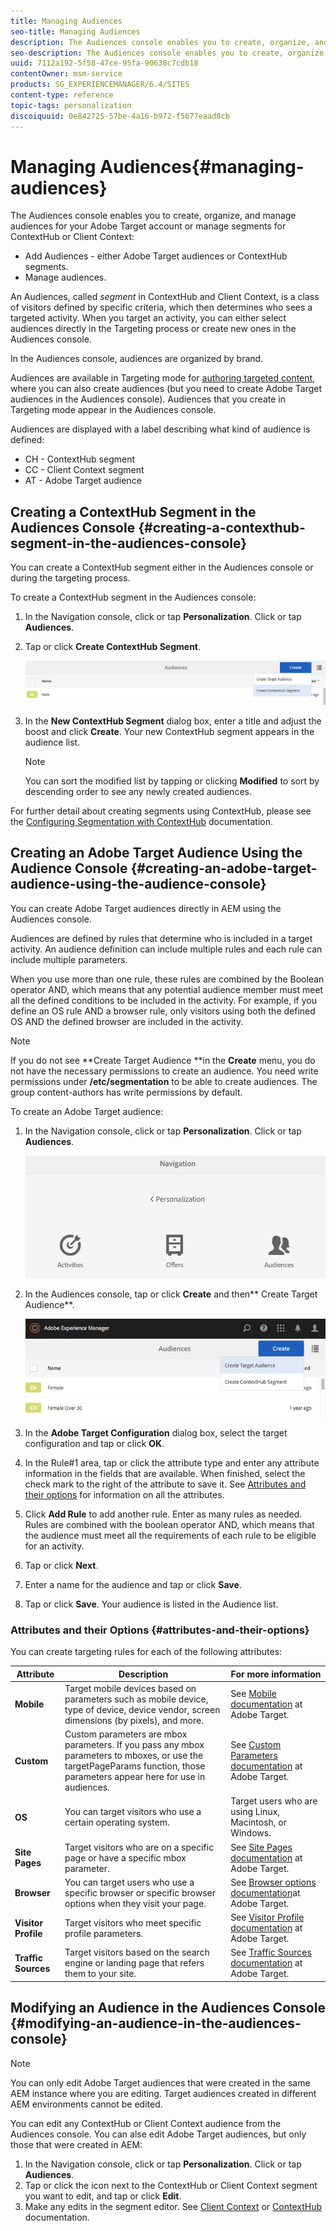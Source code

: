 ```yaml
---
title: Managing Audiences
seo-title: Managing Audiences
description: The Audiences console enables you to create, organize, and manage audiences for your Adobe Target account or manage segments for ContextHub or Client Context
seo-description: The Audiences console enables you to create, organize, and manage audiences for your Adobe Target account or manage segments for ContextHub or Client Context
uuid: 7112a192-5f58-47ce-95fa-90638c7cdb18
contentOwner: msm-service
products: SG_EXPERIENCEMANAGER/6.4/SITES
content-type: reference
topic-tags: personalization
discoiquuid: 0e842725-57be-4a16-b972-f5677eaad8cb
---
```


# Managing Audiences{#managing-audiences}

The Audiences console enables you to create, organize, and manage audiences for your Adobe Target account or manage segments for ContextHub or Client Context:

* Add Audiences - either Adobe Target audiences or ContextHub segments.
* Manage audiences.

An Audiences, called *segment* in ContextHub and Client Context, is a class of visitors defined by specific criteria, which then determines who sees a targeted activity. When you target an activity, you can either select audiences directly in the Targeting process or create new ones in the Audiences console.

In the Audiences console, audiences are organized by brand.

Audiences are available in Targeting mode for [authoring targeted content](../../../sites/authoring/using/content-targeting-touch.md), where you can also create audiences (but you need to create Adobe Target audiences in the Audiences console). Audiences that you create in Targeting mode appear in the Audiences console.

Audiences are displayed with a label describing what kind of audience is defined:

* CH - ContextHub segment
* CC - Client Context segment
* AT - Adobe Target audience

## Creating a ContextHub Segment in the Audiences Console {#creating-a-contexthub-segment-in-the-audiences-console}

You can create a ContextHub segment either in the Audiences console or during the targeting process.

To create a ContextHub segment in the Audiences console:

1. In the Navigation console, click or tap **Personalization**. Click or tap **Audiences**.
1. Tap or click **Create ContextHub Segment**.

   ![](assets/chlimage_1-298.png)

1. In the **New ContextHub Segment** dialog box, enter a title and adjust the boost and click **Create**. Your new ContextHub segment appears in the audience list.

   >[!NOTE]
   >
   >You can sort the modified list by tapping or clicking **Modified** to sort by descending order to see any newly created audiences.

For further detail about creating segments using ContextHub, please see the [Configuring Segmentation with ContextHub](../../../sites/administering/using/segmentation.md) documentation.

## Creating an Adobe Target Audience Using the Audience Console {#creating-an-adobe-target-audience-using-the-audience-console}

You can create Adobe Target audiences directly in AEM using the Audiences console.

Audiences are defined by rules that determine who is included in a target activity. An audience definition can include multiple rules and each rule can include multiple parameters.

When you use more than one rule, these rules are combined by the Boolean operator AND, which means that any potential audience member must meet all the defined conditions to be included in the activity. For example, if you define an OS rule AND a browser rule, only visitors using both the defined OS AND the defined browser are included in the activity.

>[!NOTE]
>
>If you do not see **Create Target Audience **in the **Create** menu, you do not have the necessary permissions to create an audience. You need write permissions under **/etc/segmentation** to be able to create audiences. The group content-authors has write permissions by default.

To create an Adobe Target audience:

1. In the Navigation console, click or tap **Personalization**. Click or tap **Audiences**.

   ![](assets/chlimage_1-299.png)

1. In the Audiences console, tap or click **Create** and then** Create Target Audience**.

   ![](assets/chlimage_1-300.png)

1. In the **Adobe Target Configuration** dialog box, select the target configuration and tap or click **OK**.
1. In the Rule#1 area, tap or click the attribute type and enter any attribute information in the fields that are available. When finished, select the check mark to the right of the attribute to save it. See [Attributes and their options](#attributes-and-their-options) for information on all the attributes.
1. Click **Add Rule** to add another rule. Enter as many rules as needed. Rules are combined with the boolean operator AND, which means that the audience must meet all the requirements of each rule to be eligible for an activity.
1. Tap or click **Next**.
1. Enter a name for the audience and tap or click **Save**.
1. Tap or click **Save**. Your audience is listed in the Audience list.

### Attributes and their Options {#attributes-and-their-options}

You can create targeting rules for each of the following attributes:

| **Attribute** |**Description** |**For more information** |
|---|---|---|
| **Mobile** |Target mobile devices based on parameters such as mobile device, type of device, device vendor, screen dimensions (by pixels), and more. |See [Mobile documentation](https://marketing.adobe.com/resources/help/en_US/target/target/c_mobile.html) at Adobe Target. |
| **Custom** |Custom parameters are mbox parameters. If you pass any mbox parameters to mboxes, or use the targetPageParams function, those parameters appear here for use in audiences. |See [Custom Parameters documentation](https://marketing.adobe.com/resources/help/en_US/target/target/c_custom_parameters.html) at Adobe Target. |
| **OS** |You can target visitors who use a certain operating system. |Target users who are using Linux, Macintosh, or Windows. |
| **Site Pages** |Target visitors who are on a specific page or have a specific mbox parameter. |See [Site Pages documentation](https://marketing.adobe.com/resources/help/en_US/target/target/c_site_pages.html) at Adobe Target. |
| **Browser** |You can target users who use a specific browser or specific browser options when they visit your page. |See [Browser options documentation](https://marketing.adobe.com/resources/help/en_US/target/target/c_browser_options.html)at Adobe Target. |
| **Visitor Profile** |Target visitors who meet specific profile parameters. |See [Visitor Profile documentation](https://marketing.adobe.com/resources/help/en_US/target/target/c_visitor_profile.html) at Adobe Target. |
| **Traffic Sources** |Target visitors based on the search engine or landing page that refers them to your site. |See [Traffic Sources documentation](https://marketing.adobe.com/resources/help/en_US/target/target/c_traffic_sources.html) at Adobe Target. |

## Modifying an Audience in the Audiences Console {#modifying-an-audience-in-the-audiences-console}

>[!NOTE]
>
>You can only edit Adobe Target audiences that were created in the same AEM instance where you are editing. Target audiences created in different AEM environments cannot be edited.

You can edit any ContextHub or Client Context audience from the Audiences console. You can alse edit Adobe Target audiences, but only those that were created in AEM:

1. In the Navigation console, click or tap **Personalization**. Click or tap **Audiences**.
1. Tap or click the icon next to the ContextHub or Client Context segment you want to edit, and tap or click **Edit**.
1. Make any edits in the segment editor. See [Client Context](../../../sites/administering/using/campaign-segmentation.md) or [ContextHub](../../../sites/administering/using/contexthub-config.md) documentation.

